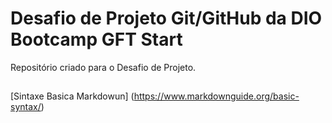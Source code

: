 # Desafio de Projeto Git/GitHub da DIO Bootcamp GFT Start
Repositório criado para o Desafio de Projeto.

##
[Sintaxe Basica Markdowun] (https://www.markdownguide.org/basic-syntax/)
